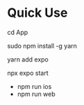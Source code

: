 # Quick Use
cd App

sudo npm install -g yarn

yarn add expo

npx expo start

- npm run ios
- npm run web
